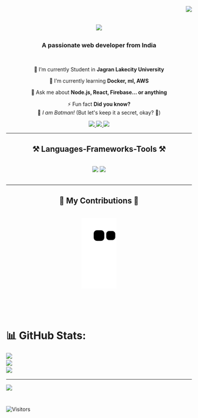 
<img align="right" src="https://visitor-badge.laobi.icu/badge?page_id=Ankur-kumar007.Ankur-kumar007" />

<h1 align="center">
    <img src="https://readme-typing-svg.herokuapp.com/?font=Righteous&size=35&center=true&vCenter=true&width=500&height=70&duration=4000&lines=Hi+There!+👋;+I'm+Ankur+kumar!;" />
</h1>

<h3 align="center">A passionate web developer from India </h3>

<br/>

<div align="center">
 
 🔭 I’m currently Student in **Jagran Lakecity University**
 
 🌱 I’m currently learning **Docker, ml, AWS**

💬 Ask me about **Node.js, React, Firebase... or anything**

⚡ Fun fact   **Did you know?**  
  🦇 *I am Batman!* (But let's keep it a secret, okay? 🤫)

 </div>
 
<div align="center"> 
  <a href="ankuranmol361@gmail.com">
    <img src="https://img.shields.io/badge/Gmail-333333?style=for-the-badge&logo=gmail&logoColor=red" />
    
  </a>
  <a href="https://www.linkedin.com/in/ankur-kumar-bb8451281/" target="_blank">
    <img src="https://img.shields.io/badge/LinkedIn-0077B5?style=for-the-badge&logo=linkedin&logoColor=white" target="_blank" />
  </a>
  <a href="working on" target="_blank">
     <img src="https://img.shields.io/badge/Portfolio-FF5722?style=for-the-badge&logo=todoist&logoColor=white" target="_blank" /> <!-- sqlite, safari, google-chrome are other good icon options -->
  </a>
</div>

 <hr/>
 
<h2 align="center">⚒️ Languages-Frameworks-Tools ⚒️</h2>
<br/>
<div align="center">
    <img src="https://skillicons.dev/icons?i=react,bootstrap,html,css,vscode,github,figma,tailwind,git," />
    <img src="https://skillicons.dev/icons?i=nodejs,python,javascript,express,firebase,mongodb,c,java,nextjs,mysql," /><br>
</div>

<br/>
<hr/>

<div align="center">
  <h2>🐍 My Contributions 🐍</h2>
  <br>
  <img alt="snake eating my contributions" src="https://raw.githubusercontent.com/Ankur-kumar007/Ankur-kumar007/output/github-contribution-grid-snake.svg" />
  
  <br/><br/><br/>
</div>

# 📊 GitHub Stats:
![](https://github-readme-stats.vercel.app/api?username=Ankur-kumar007&theme=shades-of-purple&hide_border=false&include_all_commits=false&count_private=false)<br/>
![](https://nirzak-streak-stats.vercel.app/?user=Ankur-kumar007&theme=shades-of-purple&hide_border=false)<br/>
![](https://github-readme-stats.vercel.app/api/top-langs/?username=Ankur-kumar007&theme=shades-of-purple&hide_border=false&include_all_commits=false&count_private=false&layout=compact)

---
[![](https://visitcount.itsvg.in/api?id=Ankur-kumar007&icon=0&color=0)](https://visitcount.itsvg.in)

<!-- Proudly created with GPRM ( https://gprm.itsvg.in ) -->

# 
![Visitors](https://img.shields.io/badge/Visitors-2quintillion-blue)


